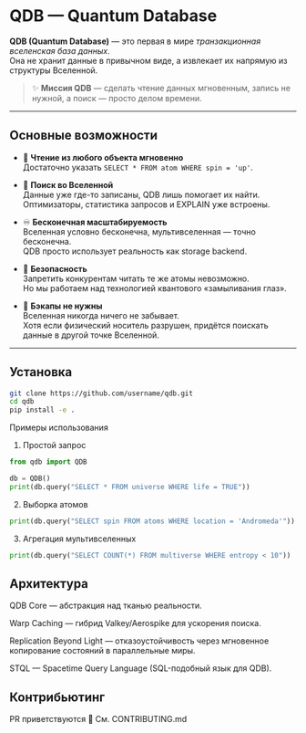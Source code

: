 # QDB — Quantum Database

**QDB (Quantum Database)** — это первая в мире *транзакционная вселенская база данных*.  
Она не хранит данные в привычном виде, а извлекает их напрямую из структуры Вселенной.  

> ✨ **Миссия QDB** — сделать чтение данных мгновенным, запись не нужной, а поиск — просто делом времени.

---

## Основные возможности

- 📖 **Чтение из любого объекта мгновенно**  
  Достаточно указать `SELECT * FROM atom WHERE spin = 'up'`.

- 🔎 **Поиск во Вселенной**  
  Данные уже где-то записаны, QDB лишь помогает их найти.  
  Оптимизаторы, статистика запросов и EXPLAIN уже встроены.

- ♾️ **Бесконечная масштабируемость**  
  Вселенная условно бесконечна, мультивселенная — точно бесконечна.  
  QDB просто использует реальность как storage backend.

- 🔐 **Безопасность**  
  Запретить конкурентам читать те же атомы невозможно.  
  Но мы работаем над технологией квантового «замыливания глаз».

- 💾 **Бэкапы не нужны**  
  Вселенная никогда ничего не забывает.  
  Хотя если физический носитель разрушен, придётся поискать данные в другой точке Вселенной.

---

## Установка

```bash
git clone https://github.com/username/qdb.git
cd qdb
pip install -e .
```

Примеры использования
1. Простой запрос
```python
from qdb import QDB

db = QDB()
print(db.query("SELECT * FROM universe WHERE life = TRUE"))
```

2. Выборка атомов
```python
print(db.query("SELECT spin FROM atoms WHERE location = 'Andromeda'"))
```

3. Агрегация мультивселенных
```python
print(db.query("SELECT COUNT(*) FROM multiverse WHERE entropy < 10"))
```


## Архитектура

QDB Core — абстракция над тканью реальности.

Warp Caching — гибрид Valkey/Aerospike для ускорения поиска.

Replication Beyond Light — отказоустойчивость через мгновенное копирование состояний в параллельные миры.

STQL — Spacetime Query Language (SQL-подобный язык для QDB).

## Контрибьютинг

PR приветствуются 🚀
См. CONTRIBUTING.md


